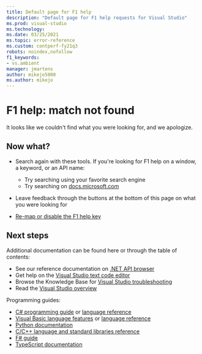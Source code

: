 ```yaml
---
title: Default page for F1 help
description: "Default page for F1 help requests for Visual Studio"
ms.prod: visual-studio
ms.technology: 
ms.date: 03/25/2021
ms.topic: error-reference
ms.custom: contperf-fy21q3
robots: noindex,nofollow
f1_keywords:
- vs.ambient
manager: jmartens
author: mikejo5000
ms.author: mikejo
---
```

# F1 help: match not found

It looks like we couldn't find what you were looking for, and we apologize. 

## Now what?

- Search again with these tools. If you're looking for F1 help on a window, a keyword, or an API name:
  - Try searching using your favorite search engine
  - Try searching on [docs.microsoft.com](/)

- Leave feedback through the buttons at the bottom of this page on what you were looking for

- [Re-map or disable the F1 help key](../not-in-toc/change-f1-help-key.md)


## Next steps

Additional documentation can be found here or through the table of contents: 
- See our reference documentation on [.NET API browser](/dotnet/api/)
- Get help on the [Visual Studio text code editor](../../ide/writing-code-in-the-code-and-text-editor.md)
- Browse the Knowledge Base for [Visual Studio troubleshooting](/troubleshoot/visualstudio/welcome-visual-studio/)
- Read the [Visual Studio overview](../../get-started/visual-studio-ide.md)

Programming guides:
- [C# programming guide](/dotnet/csharp/programming-guide/) or [language reference](/dotnet/csharp/language-reference/)
- [Visual Basic language features](/dotnet/visual-basic/programming-guide/language-features/) or [language reference](/dotnet/visual-basic/language-reference/)
- [Python documentation](https://docs.python.org/)
- [C/C++ language and standard libraries reference](/cpp/cpp/c-cpp-language-and-standard-libraries)
- [F# guide](/dotnet/fsharp/)
- [TypeScript documentation](https://www.typescriptlang.org/docs)

